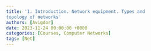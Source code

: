 ```yaml
---
title: '1. Introduction. Network equipment. Types and
topology of networks'
authors: [Avigdor]
date: 2023-11-24 00:00:00 +0000
categories: [Courses, Computer Networks]
tags: [Net]
---
```




